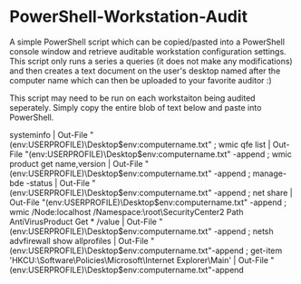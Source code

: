 # PowerShell-Workstation-Audit

A simple PowerShell script which can be copied/pasted into a PowerShell console window and retrieve auditable workstation configuration settings. This script only runs a series a queries (it does not make any modifications) and then creates a text document on the user's desktop named after the computer name which can then be uploaded to your favorite auditor :)

This script may need to be run on each workstaiton being audited seperately. Simply copy the entire blob of text below and paste into PowerShell.

systeminfo | Out-File "$($env:USERPROFILE)\Desktop\$env:computername.txt" ; wmic qfe list | Out-File "$($env:USERPROFILE)\Desktop\$env:computername.txt" -append ; wmic product get name,version | Out-File "$($env:USERPROFILE)\Desktop\$env:computername.txt" -append ; manage-bde -status | Out-File "$($env:USERPROFILE)\Desktop\$env:computername.txt" -append ; net share | Out-File "$($env:USERPROFILE)\Desktop\$env:computername.txt" -append ; wmic /Node:localhost /Namespace:\\root\SecurityCenter2 Path AntiVirusProduct Get * /value | Out-File "$($env:USERPROFILE)\Desktop\$env:computername.txt" -append ; netsh advfirewall show allprofiles | Out-File "$($env:USERPROFILE)\Desktop\$env:computername.txt"-append ; get-item 'HKCU:\Software\Policies\Microsoft\Internet Explorer\Main' | Out-File "$($env:USERPROFILE)\Desktop\$env:computername.txt"-append
